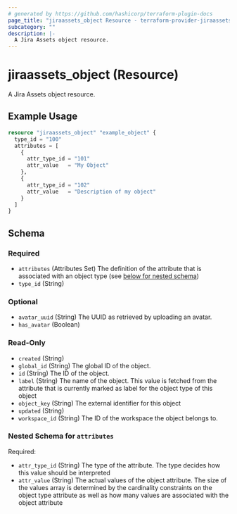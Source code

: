 ```yaml
---
# generated by https://github.com/hashicorp/terraform-plugin-docs
page_title: "jiraassets_object Resource - terraform-provider-jiraassets"
subcategory: ""
description: |-
  A Jira Assets object resource.
---
```


# jiraassets_object (Resource)

A Jira Assets object resource.

## Example Usage

```terraform
resource "jiraassets_object" "example_object" {
  type_id = "100"
  attributes = [
    {
      attr_type_id = "101"
      attr_value   = "My Object"
    },
    {
      attr_type_id = "102"
      attr_value   = "Description of my object"
    }
  ]
}
```

<!-- schema generated by tfplugindocs -->
## Schema

### Required

- `attributes` (Attributes Set) The definition of the attribute that is associated with an object type (see [below for nested schema](#nestedatt--attributes))
- `type_id` (String)

### Optional

- `avatar_uuid` (String) The UUID as retrieved by uploading an avatar.
- `has_avatar` (Boolean)

### Read-Only

- `created` (String)
- `global_id` (String) The global ID of the object.
- `id` (String) The ID of the object.
- `label` (String) The name of the object. This value is fetched from the attribute that is currently marked as label for the object type of this object
- `object_key` (String) The external identifier for this object
- `updated` (String)
- `workspace_id` (String) The ID of the workspace the object belongs to.

<a id="nestedatt--attributes"></a>
### Nested Schema for `attributes`

Required:

- `attr_type_id` (String) The type of the attribute. The type decides how this value should be interpreted
- `attr_value` (String) The actual values of the object attribute. The size of the values array is determined by the cardinality constraints on the object type attribute as well as how many values are associated with the object attribute
